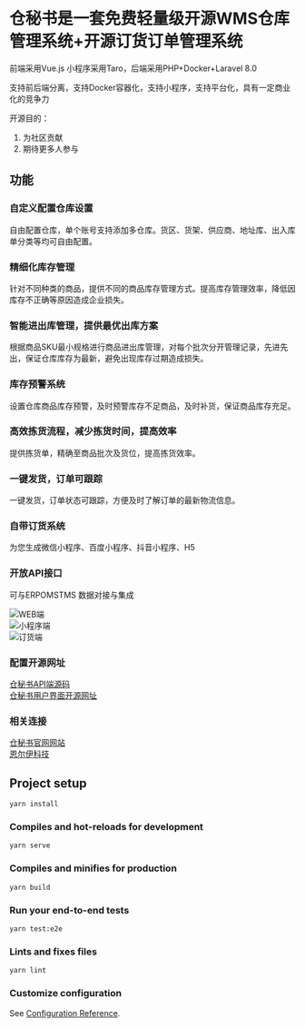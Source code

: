 # 仓秘书是一套免费轻量级开源WMS仓库管理系统+开源订货订单管理系统

前端采用Vue.js 小程序采用Taro，后端采用PHP+Docker+Laravel 8.0

支持前后端分离，支持Docker容器化，支持小程序，支持平台化，具有一定商业化的竞争力

开源目的：
1. 为社区贡献
2. 期待更多人参与

## 功能
### 自定义配置仓库设置
自由配置仓库，单个账号支持添加多仓库。货区、货架、供应商、地址库、出入库单分类等均可自由配置。

### 精细化库存管理
针对不同种类的商品，提供不同的商品库存管理方式。提高库存管理效率，降低因库存不正确等原因造成企业损失。

### 智能进出库管理，提供最优出库方案
根据商品SKU最小规格进行商品进出库管理，对每个批次分开管理记录，先进先出，保证仓库库存为最新，避免出现库存过期造成损失。

### 库存预警系统
设置仓库商品库存预警，及时预警库存不足商品，及时补货，保证商品库存充足。

### 高效拣货流程，减少拣货时间，提高效率
提供拣货单，精确至商品批次及货位，提高拣货效率。

### 一键发货，订单可跟踪
一键发货，订单状态可跟踪，方便及时了解订单的最新物流信息。

### 自带订货系统
为您生成微信小程序、百度小程序、抖音小程序、H5

### 开放API接口
可与ERPOMSTMS 数据对接与集成

![WEB端](https://www.cangmishu.com/image/index/index-pc.png)  
![小程序端](https://www.cangmishu.com/image/index/index-mini.png)  
![订货端](https://www.cangmishu.com/image/index/index-minimall.png)

### 配置开源网址

[仓秘书API端源码](https://github.com/nletech/cangmishu)    
[仓秘书用户界面开源网址](https://github.com/nletech/cangmishu-user)     

### 相关连接
[仓秘书官网网站](https://www.cangmishu.com/)    
[恩尔伊科技](https://www.nle-tech.com/)     


## Project setup
```
yarn install
```

### Compiles and hot-reloads for development
```
yarn serve
```

### Compiles and minifies for production
```
yarn build
```

### Run your end-to-end tests
```
yarn test:e2e
```

### Lints and fixes files
```
yarn lint
```

### Customize configuration
See [Configuration Reference](https://cli.vuejs.org/config/).
